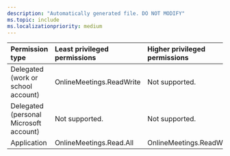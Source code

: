 ```yaml
---
description: "Automatically generated file. DO NOT MODIFY"
ms.topic: include
ms.localizationpriority: medium
---
```


|Permission type|Least privileged permissions|Higher privileged permissions|
|:---|:---|:---|
|Delegated (work or school account)|OnlineMeetings.ReadWrite|Not supported.|
|Delegated (personal Microsoft account)|Not supported.|Not supported.|
|Application|OnlineMeetings.Read.All|OnlineMeetings.ReadWrite.All|

